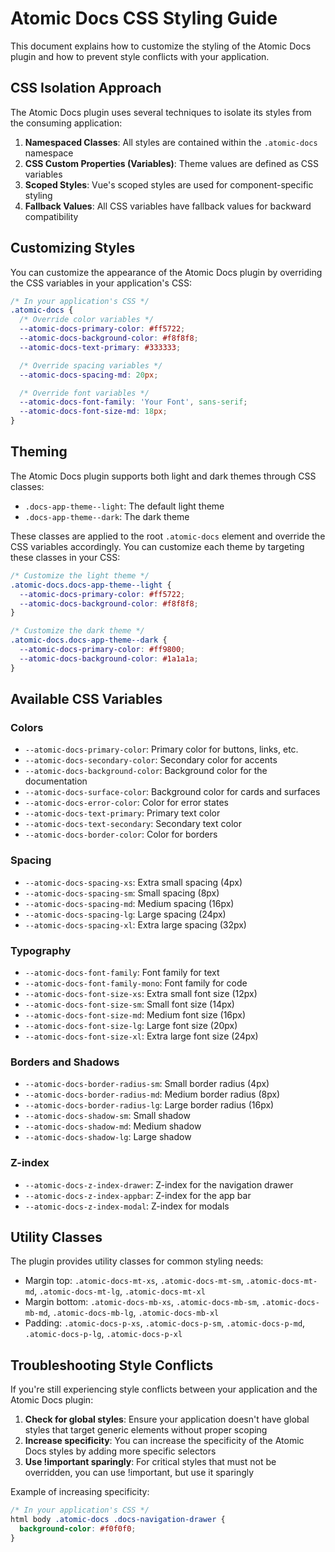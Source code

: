 # Atomic Docs CSS Styling Guide

This document explains how to customize the styling of the Atomic Docs plugin and how to prevent style conflicts with your application.

## CSS Isolation Approach

The Atomic Docs plugin uses several techniques to isolate its styles from the consuming application:

1. **Namespaced Classes**: All styles are contained within the `.atomic-docs` namespace
2. **CSS Custom Properties (Variables)**: Theme values are defined as CSS variables
3. **Scoped Styles**: Vue's scoped styles are used for component-specific styling
4. **Fallback Values**: All CSS variables have fallback values for backward compatibility

## Customizing Styles

You can customize the appearance of the Atomic Docs plugin by overriding the CSS variables in your application's CSS:

```css
/* In your application's CSS */
.atomic-docs {
  /* Override color variables */
  --atomic-docs-primary-color: #ff5722;
  --atomic-docs-background-color: #f8f8f8;
  --atomic-docs-text-primary: #333333;

  /* Override spacing variables */
  --atomic-docs-spacing-md: 20px;

  /* Override font variables */
  --atomic-docs-font-family: 'Your Font', sans-serif;
  --atomic-docs-font-size-md: 18px;
}
```

## Theming

The Atomic Docs plugin supports both light and dark themes through CSS classes:

- `.docs-app-theme--light`: The default light theme
- `.docs-app-theme--dark`: The dark theme

These classes are applied to the root `.atomic-docs` element and override the CSS variables accordingly. You can customize each theme by targeting these classes in your CSS:

```css
/* Customize the light theme */
.atomic-docs.docs-app-theme--light {
  --atomic-docs-primary-color: #ff5722;
  --atomic-docs-background-color: #f8f8f8;
}

/* Customize the dark theme */
.atomic-docs.docs-app-theme--dark {
  --atomic-docs-primary-color: #ff9800;
  --atomic-docs-background-color: #1a1a1a;
}
```

## Available CSS Variables

### Colors
- `--atomic-docs-primary-color`: Primary color for buttons, links, etc.
- `--atomic-docs-secondary-color`: Secondary color for accents
- `--atomic-docs-background-color`: Background color for the documentation
- `--atomic-docs-surface-color`: Background color for cards and surfaces
- `--atomic-docs-error-color`: Color for error states
- `--atomic-docs-text-primary`: Primary text color
- `--atomic-docs-text-secondary`: Secondary text color
- `--atomic-docs-border-color`: Color for borders

### Spacing
- `--atomic-docs-spacing-xs`: Extra small spacing (4px)
- `--atomic-docs-spacing-sm`: Small spacing (8px)
- `--atomic-docs-spacing-md`: Medium spacing (16px)
- `--atomic-docs-spacing-lg`: Large spacing (24px)
- `--atomic-docs-spacing-xl`: Extra large spacing (32px)

### Typography
- `--atomic-docs-font-family`: Font family for text
- `--atomic-docs-font-family-mono`: Font family for code
- `--atomic-docs-font-size-xs`: Extra small font size (12px)
- `--atomic-docs-font-size-sm`: Small font size (14px)
- `--atomic-docs-font-size-md`: Medium font size (16px)
- `--atomic-docs-font-size-lg`: Large font size (20px)
- `--atomic-docs-font-size-xl`: Extra large font size (24px)

### Borders and Shadows
- `--atomic-docs-border-radius-sm`: Small border radius (4px)
- `--atomic-docs-border-radius-md`: Medium border radius (8px)
- `--atomic-docs-border-radius-lg`: Large border radius (16px)
- `--atomic-docs-shadow-sm`: Small shadow
- `--atomic-docs-shadow-md`: Medium shadow
- `--atomic-docs-shadow-lg`: Large shadow

### Z-index
- `--atomic-docs-z-index-drawer`: Z-index for the navigation drawer
- `--atomic-docs-z-index-appbar`: Z-index for the app bar
- `--atomic-docs-z-index-modal`: Z-index for modals

## Utility Classes

The plugin provides utility classes for common styling needs:

- Margin top: `.atomic-docs-mt-xs`, `.atomic-docs-mt-sm`, `.atomic-docs-mt-md`, `.atomic-docs-mt-lg`, `.atomic-docs-mt-xl`
- Margin bottom: `.atomic-docs-mb-xs`, `.atomic-docs-mb-sm`, `.atomic-docs-mb-md`, `.atomic-docs-mb-lg`, `.atomic-docs-mb-xl`
- Padding: `.atomic-docs-p-xs`, `.atomic-docs-p-sm`, `.atomic-docs-p-md`, `.atomic-docs-p-lg`, `.atomic-docs-p-xl`

## Troubleshooting Style Conflicts

If you're still experiencing style conflicts between your application and the Atomic Docs plugin:

1. **Check for global styles**: Ensure your application doesn't have global styles that target generic elements without proper scoping
2. **Increase specificity**: You can increase the specificity of the Atomic Docs styles by adding more specific selectors
3. **Use !important sparingly**: For critical styles that must not be overridden, you can use !important, but use it sparingly

Example of increasing specificity:

```css
/* In your application's CSS */
html body .atomic-docs .docs-navigation-drawer {
  background-color: #f0f0f0;
}
```
